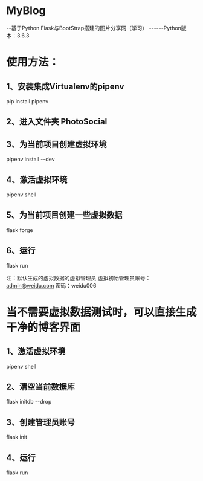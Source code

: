 # MyBlog
--基于Python Flask与BootStrap搭建的图片分享网（学习）
------Python版本：3.6.3

# 使用方法：
## 1、安装集成Virtualenv的pipenv
pip install pipenv

## 2、进入文件夹 PhotoSocial

## 3、为当前项目创建虚拟环境
pipenv install --dev

## 4、激活虚拟环境
pipenv shell

## 5、为当前项目创建一些虚拟数据
flask forge

## 6、运行
flask run

注：默认生成的虚拟数据的虚拟管理员
虚拟初始管理员账号：admin@weidu.com 密码：weidu006

# 当不需要虚拟数据测试时，可以直接生成干净的博客界面
## 1、激活虚拟环境
pipenv shell

## 2、清空当前数据库
flask initdb --drop

## 3、创建管理员账号
flask init

## 4、运行
flask run
